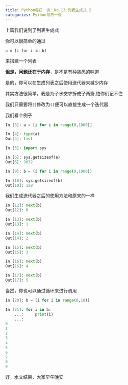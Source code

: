 ```yaml
---
title: Python每日一谈｜No.13.列表生成式.2
categories: Python每日一谈
---
```


 上篇我们说到了列表生成式

你可以很简单的通过

`a = [i for i in b]`

来搭建一个列表

**但是，问题还在于内存**，是不是有种熟悉的味道

是的，你可以在生成列表之后使用迭代器来减少内存

其实方法很简单，~~我是为了水文才拆成了两篇~~,怕你们记不住

我们只需要将`[]`修改为`()`便可以直接生成一个迭代器

我们看个例子

```python
In [3]: a = [i for i in range(0,1000)]

In [4]: type(a)
Out[4]: list

In [5]: import sys

In [6]: sys.getsizeof(a)
Out[6]: 9032

In [9]: b = (i for i in range(0,1000))

In [10]: sys.getsizeof(b)
Out[10]: 128
```



我们生成迭代器之后的使用方法和原来的一样

```python
In [12]: next(b)
Out[12]: 0

In [13]: next(b)
Out[13]: 1

In [14]: next(b)
Out[14]: 2

In [15]: next(b)
Out[15]: 3

In [16]: next(b)
Out[16]: 4

In [17]: next(b)
Out[17]: 5
```

当然，你也可以通过循环来进行调用

```python
In [20]: b = (i for i in range(0,10))

In [21]: for i in b:
    ...:     print(i)
    ...:
0
1
2
3
4
5
6
7
8
9
```

好，水文结束，大家早午晚安